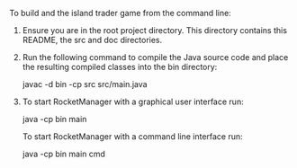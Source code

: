 To build and the island trader game from the command line:

1. Ensure you are in the root project directory. This directory contains this README, the src and doc directories.
2. Run the following command to compile the Java source code and place the resulting compiled classes into the
   bin directory:

    javac -d bin -cp src src/main.java

3. To start RocketManager with a graphical user interface run:

     java -cp bin main

   To start RocketManager with a command line interface run:

     java -cp bin main cmd